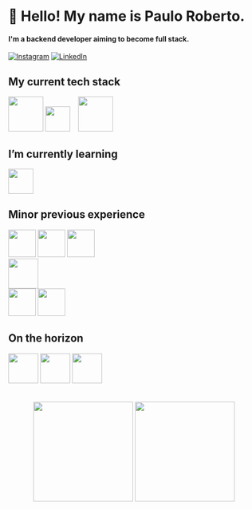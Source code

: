 # 👋 Hello! My name is Paulo Roberto.
#### I'm a backend developer aiming to become full stack.
[![Instagram](https://img.shields.io/badge/Instagram-%23E4405F.svg?logo=Instagram&logoColor=white)](https://instagram.com/pauloroberto.dev) [![LinkedIn](https://img.shields.io/badge/LinkedIn-%230077B5.svg?logo=linkedin&logoColor=white)](https://www.linkedin.com/in/paulorobertovrc/)

## My current tech stack
<div style="display: inline_block">
<img height="70" width="70" src="https://cdn.jsdelivr.net/gh/devicons/devicon/icons/java/java-original-wordmark.svg" />
<img height="50" width="50" src="https://cdn.jsdelivr.net/gh/devicons/devicon/icons/spring/spring-original.svg" /> &nbsp;&nbsp;
<img height="70" width="70" src="https://cdn.jsdelivr.net/gh/devicons/devicon/icons/mysql/mysql-original-wordmark.svg" />          
</div>

## I’m currently learning
<div style="display: inline_block">
<img height="50" width="50" src="https://cdn.jsdelivr.net/gh/devicons/devicon/icons/angularjs/angularjs-plain.svg" />
</div>

## Minor previous experience
<div style="display: inline_block">
<img height="55" width="55" src="https://cdn.jsdelivr.net/gh/devicons/devicon/icons/css3/css3-original.svg" />
<img height="55" width="55" src="https://cdn.jsdelivr.net/gh/devicons/devicon/icons/html5/html5-original.svg" />
<img height="55" width="55"  src="https://cdn.jsdelivr.net/gh/devicons/devicon/icons/javascript/javascript-original.svg" />
</div>
<div style="display: inline_block">          
<img height="60" width="60"src="https://cdn.jsdelivr.net/gh/devicons/devicon/icons/php/php-original.svg" />
</div>
<div style="display: inline_block">          
<img height="55" width="55" src="https://cdn.jsdelivr.net/gh/devicons/devicon/icons/c/c-plain.svg" />
<img height="55" width="55" src="https://cdn.jsdelivr.net/gh/devicons/devicon/icons/cplusplus/cplusplus-plain.svg" />
</div>

## On the horizon
<div style="display: inline_block">
<img height="60" width="60" src="https://cdn.jsdelivr.net/gh/devicons/devicon/icons/apachekafka/apachekafka-original.svg" />
<img height="60" width="60" src="https://cdn.jsdelivr.net/gh/devicons/devicon/icons/postgresql/postgresql-original.svg" />          
<img height="60" width="60" src="https://cdn.jsdelivr.net/gh/devicons/devicon/icons/python/python-original.svg" />          
</div>
<br>
<br>
<div align="center">
<img height=200em src="https://github-readme-streak-stats.herokuapp.com/?user=paulorobertovrc&theme=nord&hide_border=false" />
<img height=200em src=https://github-readme-stats.vercel.app/api/top-langs/?username=paulorobertovrc&theme=nord&hide_border=false&include_all_commits=true&count_private=true&layout=compact" />
</div>
